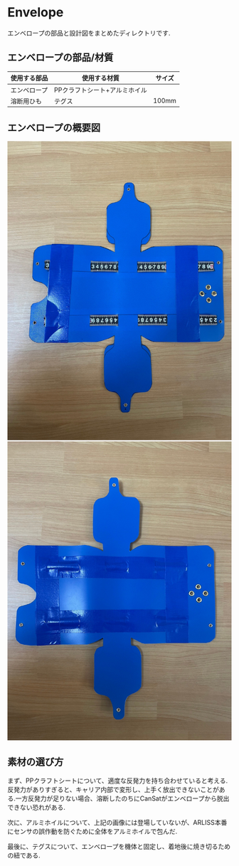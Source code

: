 # Envelope
エンベロープの部品と設計図をまとめたディレクトリです.

## エンベロープの部品/材質
|使用する部品|使用する材質|サイズ|
|----|-----|------|
|エンベロープ|PPクラフトシート+アルミホイル|　|
|溶断用ひも|テグス|100mm|

## エンベロープの概要図
![envelope表面](/Design-Data/Mechanic/Envelope/figures/envelope1.jpg)  
![envelope裏面](/Design-Data/Mechanic/Envelope/figures/envelope2.jpg)  

## 素材の選び方
まず、PPクラフトシートについて、適度な反発力を持ち合わせていると考える.反発力がありすぎると、キャリア内部で変形し、上手く放出できないことがある.一方反発力が足りない場合、溶断したのちにCanSatがエンベロープから脱出できない恐れがある.  

次に、アルミホイルについて、上記の画像には登場していないが、ARLISS本番にセンサの誤作動を防ぐために全体をアルミホイルで包んだ.  

最後に、テグスについて、エンベロープを機体と固定し、着地後に焼き切るための紐である.  
